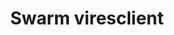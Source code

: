 ---
layout: default
description: viresclient is a Python package which connects to a VirES server through
  the WPS interface and handles product requests and downloads. This enables easy
  access to ESA’s Swarm mission data and models.
record_last_updated: Mon, 14 Feb 2022 17:44:10 GMT
related_project_shortnames: swarm_vires
relationships:
- swarm_vires
shortname: swarm_vires_client
title: Swarm viresclient
type: access tool
uuid: 56840c97-8d84-4e97-99dd-d735f40e9e05
website_link: https://viresclient.readthedocs.io/en/latest/readme.html
---